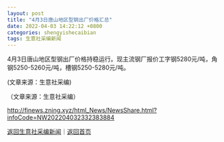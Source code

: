 ```yaml
---
layout: post
title: "4月3日唐山地区型钢出厂价格汇总"
date: 2022-04-03 14:22:12 +0800
categories: shengyishecaibian
tags: 生意社采编新闻
---
```

<p>4月3日唐山地区型钢出厂价格持稳运行。现主流钢厂报价工字钢5280元/吨，角钢5250-5260元/吨，槽钢5250-5280元/吨。</p>
 <p>(文章来源：生意社采编)</p><p class="em_media">（文章来源：生意社采编）</p>

<http://finews.zning.xyz/html_News/NewsShare.html?infoCode=NW202204032332383884>

[返回生意社采编新闻](//finews.withounder.com/category/shengyishecaibian.html)｜[返回首页](//finews.withounder.com/)